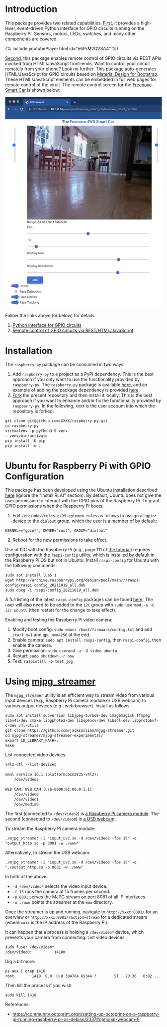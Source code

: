 # Introduction
This package provides two related capabilities. [First](raspberry-py/python-gpio.md), it provides a high-level, 
event-driven Python interface for GPIO circuits running on the Raspberry Pi. Sensors, motors, LEDs, switches, and many 
other components are covered.

{% include youtubePlayer.html id="e6PrM2QVSA4" %}

[Second](raspberry-py/remote-gpio.md), this package enables remote control of GPIO circuits via REST APIs 
invoked from HTML/JavaScript front-ends. Want to control your circuit remotely from your phone? Look no further. This 
package auto-generates HTML/JavaScript for GPIO circuits based on 
[Material Design for Bootstrap](https://mdbootstrap.com). These HTML/JavaScript elements can be embedded in full web 
pages for remote control of the ciruit. The remote control screen for the 
[Freenove Smart Car](https://matthewgerber.github.io/raspberry-py/raspberry-py/smart-car.html) is shown below:

![freenove-smart-car](raspberry-py/smart-car.png)

Follow the links above (or below) for details:
1. [Python interface for GPIO circuits](raspberry-py/python-gpio.md)
2. [Remote control of GPIO circuits via REST/HTML/JavaScript](raspberry-py/remote-gpio.md)

# Installation
The `raspberry-py` package can be consumed in two ways:

1. Add `raspberry-py` to a project as a PyPI dependency. This is the best approach if you only want to use the 
functionality provided by `raspberry-py`. The `raspberry-py` package is available 
[here](https://pypi.org/project/raspberry-py/), and an example of adding the package dependency is provided
[here](https://github.com/MatthewGerber/raspberry-py-dependency-example).
2. [Fork](https://github.com/MatthewGerber/raspberry-py/fork) the present repository and then install it locally. This 
is the best approach if you want to enhance and/or fix the functionality provided by `raspberry-py`. In the following, 
`XXXX` is the user account into which the repository is forked:
```shell
git clone git@github.com:XXXX/raspberry-py.git
cd raspberry-py
virtualenv -p python3.9 venv
. venv/bin/activate
pip install -U pip
pip install -e .
```

# Ubuntu for Raspberry Pi with GPIO Configuration
This package has been developed using the Ubuntu installation described 
[here](https://matthewgerber.github.io/rlai/raspberry_pi.html#operating-system) (ignore the "Install RLAI" section). By 
default, Ubuntu does not give the user permission to interact with the GPIO pins of the Raspberry Pi. To grant GPIO 
permissions when the Raspberry Pi boots:
1. Edit `/etc/udev/rules.d/99-gpiomem.rules` as follows to assign all `gpio*` device to the `dialout` group, which the 
user is a member of by default:
```
KERNEL=="gpio*", OWNER="root", GROUP="dialout"
```
2. Reboot for the new permissions to take effect.

Use of I2C with the Raspberry Pi (e.g., page 111 of [the tutorial](freenove-tutorial.pdf)) requires configuration 
with the `raspi-config` utility, which is installed by default in the Raspberry Pi OS but not in Ubuntu. 
Install `raspi-config` for Ubuntu with the following commands:
```
sudo apt install lua5.1
wget http://archive.raspberrypi.org/debian/pool/main/r/raspi-config/raspi-config_20211019_all.deb
sudo dpkg -i raspi-config_20211019_all.deb
```
A full listing of the latest `raspi-config` packages can be found 
[here](http://archive.raspberrypi.org/debian/pool/main/r/raspi-config). The user will also need to be added to the 
`i2c` group with `sudo usermod -a -G i2c ubuntu` (then restart for the change to take effect).

Enabling and testing the Raspberry Pi video camera:
1. Modify boot config:  `sudo emacs /boot/firmware/config.txt` and add `start_x=1` and `gpu_mem=256` at the end.
2. Enable camera:  `sudo apt install raspi-config`, then `raspi-config`, then enable the camera.
3. Give permission:  `sudo usermod -a -G video ubuntu`
4. Restart:  `sudo shutdown -r now`
5. Test:  `raspistill -o test.jpg`

# Using [mjpg_streamer](https://github.com/jacksonliam/mjpg-streamer)
The `mjpg_streamer` utility is an efficient way to stream video from various input devices (e.g., Raspberry Pi camera 
module or USB webcam) to various output devices (e.g., web browser). Install as follows:

```shell
sudo apt install subversion libjpeg-turbo8-dev imagemagick ffmpeg libv4l-dev cmake libgphoto2-dev libopencv-dev libsdl-dev libprotobuf-c-dev v4l-utils
git clone https://github.com/jacksonliam/mjpg-streamer.git
cd mjpg-streamer/mjpg-streamer-experimental/
export LD_LIBRARY_PATH=.
make
```
List connected video devices:
```
v4l2-ctl --list-devices

mmal service 16.1 (platform:bcm2835-v4l2):
	/dev/video2

WEB CAM: WEB CAM (usb-0000:01:00.0-1.1):
	/dev/video0
	/dev/video1
	/dev/media0
```
The first (connected to `/dev/video2`) is 
[a Raspberry Pi camera module](https://www.raspberrypi.com/products/camera-module-v2/). The second (connected to 
`/dev/video0`) is [a USB webcam](https://www.amazon.com/dp/B087M3BVP9).

To stream the Raspberry Pi camera module:
```
./mjpg_streamer -i "input_uvc.so -d /dev/video2 -fps 15" -o "output_http.so -p 8081 -w ./www"
```
Alternatively, to stream the USB webcam:
```
./mjpg_streamer -i "input_uvc.so -d /dev/video0 -fps 15" -o "./output_http.so -p 8081 -w ./www"
```
In both of the above:
* `-d /dev/video*` selects the video input device.
* `-f 15` runs the camera at 15 frames per second.
* `-p 8081` serves the MJPG stream on port 8081 of all IP interfaces.
* `-w ./www` points the streamer at the `www` directory.

Once the streamer is up and running, navigate to `http://xxxx:8081/` for an overview or 
`http://xxxx:8081/?action=stream` for a dedicated stream (where `xxxx` is the IP address of the Raspberry Pi). 

It can happen that a process is holding a `/dev/video*` device, which prevents your camera from connecting. List video
devices:
```
sudo fuser /dev/video*
/dev/video0:          1418m
```
Dig a bit more:
```
ps aux | grep 1418
root        1418  0.0  0.8 304784 65344 ?        Sl   20:36   0:02 ...
```
Then kill the process if you wish:
```
sudo kill 1418
```

References:
* https://community.octoprint.org/t/setting-up-octoprint-on-a-raspberry-pi-running-raspberry-pi-os-debian/2337#optional-webcam-9